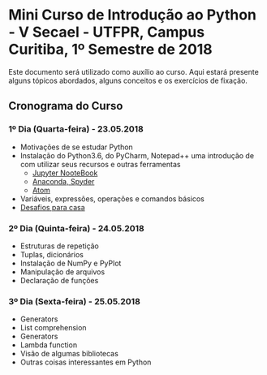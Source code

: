 # Mini Curso de Introdução ao Python - V Secael - UTFPR, Campus Curitiba, 1º Semestre de 2018 #

Este documento será utilizado como auxílio ao curso. Aqui estará presente alguns tópicos abordados, alguns conceitos e os exercícios de fixação.

## Cronograma do Curso

### 1º Dia (Quarta-feira) - 23.05.2018
- Motivações de se estudar Python
- Instalação do Python3.6, do PyCharm, Notepad++ uma introdução de com utilizar seus recursos e outras ferramentas
  - [Jupyter NooteBook](https://goo.gl/9KKBnn)
  - [Anaconda, Spyder](https://goo.gl/4LR6Cs)
  - [Atom](https://goo.gl/htkcNq)
- Variáveis, expressões, operações e comandos básicos
- [Desafios para casa](/Exercícios_Extras_1.md)

### 2º Dia (Quinta-feira) - 24.05.2018
- Estruturas de repetição
- Tuplas, dicionários
- Instalação de NumPy e PyPlot
- Manipulação de arquivos
- Declaração de funções

### 3º Dia (Sexta-feira) - 25.05.2018
- Generators
- List comprehension
- Generators
- Lambda function
- Visão de algumas bibliotecas
- Outras coisas interessantes em Python

